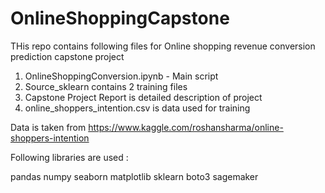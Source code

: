 # OnlineShoppingCapstone

THis repo contains following files for Online shopping revenue conversion prediction capstone project

1)  OnlineShoppingConversion.ipynb  -  Main script 
2)  Source_sklearn contains 2 training files
3) Capstone Project Report is detailed description of project
4) online_shoppers_intention.csv is data used for training 


Data is taken from https://www.kaggle.com/roshansharma/online-shoppers-intention

Following libraries are used :

pandas
numpy
seaborn
matplotlib
sklearn
boto3
sagemaker
